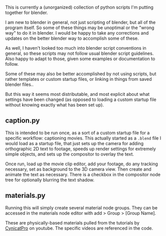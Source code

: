 This is currently a (unorganized) collection of python scripts I'm putting together for blender.


I am new to blender in general, not just scripting of blender, but all of the program itself. So some of these things may be unoptimal or the "wrong way" to do it in blender. I would be happy to take any corrections and updates on the better blender way to accomplish some of these.

As well, I haven't looked too much into blender script conventions in general, so these scripts may not follow usual blender script guidelines. Also happy to adapt to those, given some examples or documentation to follow.

Some of these may also be better accomplished by not using scripts, but rather templates or custom startup files, or linking in things from saved blender files..

But this way it seems most distributable, and most explicit about what settings have been changed (as opposed to loading a custom startup file without knowing exactly what has been set up).



caption.py
----------

This is intended to be run once, as a sort of a custom startup file for a specific workflow: captioning movies. This actually started as a `.blend` file I would load as a startup file, that just sets up the camera for adding orthographic 2D text to footage, speeds up render settings for extremely simple objects, and sets up the compositor to overlay the text.

Once run, load up the movie clip editor, add your footage, do any tracking necessary, set as background to the 3D camera view. Then create and animate the text as necessary. There is a checkbox in the compositor node tree for optionally blurring the text shadow.


materials.py
------------

Running this will simply create several material node groups. They can be accessed in the materials node editor with add > Group > [Group Name].

These are physically-based materials pulled from the tutorials by [CynicatPro](https://www.youtube.com/channel/UCqoc1p9ov0CwzvKObvrKxMA) on youtube. The specific videos are referenced in the code.
